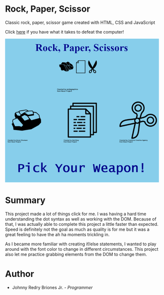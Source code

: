# Rock, Paper, Scissor 

Classic rock, paper, scissor game created with HTML, CSS and JavaScript

Click [here](https://jbri91.github.io/rock_paper_scissor/) if you have what it takes to defeat the computer!

![TodoApp](images/Rock,Paper,Scissor.png)

# Summary
This project made a lot of things click for me. I was having a hard time understanding the dot syntax as well as working with the DOM. Because of that, I was actually able to complete this project a little faster than expected. Speed is definitely not the goal as much as quality is for me but it was a great feeling to have the ah ha moments trickling in.

As I became more familiar with creating if/else statements, I wanted to play around with the font color to change in different circumstances. This project also let me practice grabbing elements from the DOM to change them.

# Author
* Johnny Redry Briones Jr. - *Programmer*


